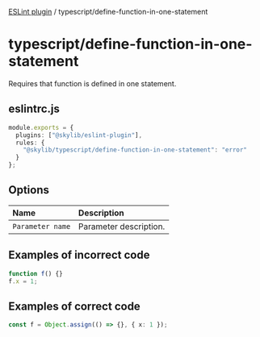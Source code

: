 [ESLint plugin](index.md) / typescript/define-function-in-one-statement

# typescript/define-function-in-one-statement

Requires that function is defined in one statement.

## eslintrc.js

```ts
module.exports = {
  plugins: ["@skylib/eslint-plugin"],
  rules: {
    "@skylib/typescript/define-function-in-one-statement": "error"
  }
};
```

## Options

| Name | Description |
| :------ | :------ |
| `Parameter name` | Parameter description. |


## Examples of incorrect code

```ts
function f() {}
f.x = 1;
```

## Examples of correct code

```ts
const f = Object.assign(() => {}, { x: 1 });
```
